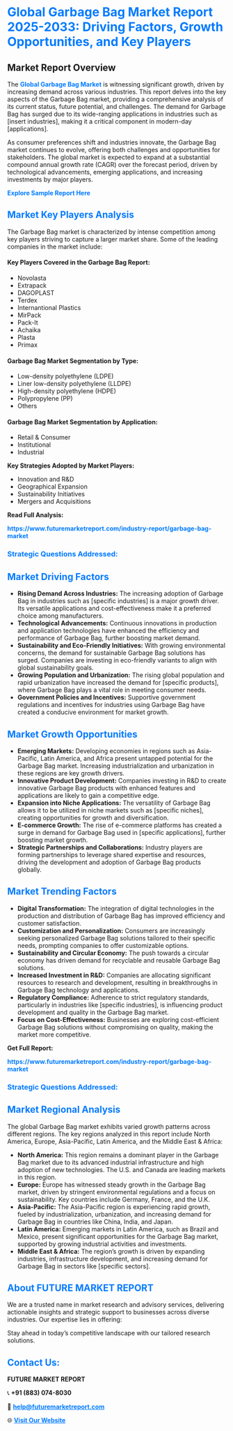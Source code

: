 <h1 style="color: #007BFF;">Global Garbage Bag Market Report 2025-2033: Driving Factors, Growth Opportunities, and Key Players</h1>

<section id="overview">
<h2>Market Report Overview</h2>
<p>The <a href="https://www.futuremarketreport.com/industry-report/garbage-bag-market" style="color: #007BFF; text-decoration: none;"><strong>Global Garbage Bag Market</strong></a> is witnessing significant growth, driven by increasing demand across various industries. This report delves into the key aspects of the Garbage Bag market, providing a comprehensive analysis of its current status, future potential, and challenges. The demand for Garbage Bag has surged due to its wide-ranging applications in industries such as [insert industries], making it a critical component in modern-day [applications].</p>
<p>As consumer preferences shift and industries innovate, the Garbage Bag market continues to evolve, offering both challenges and opportunities for stakeholders. The global market is expected to expand at a substantial compound annual growth rate (CAGR) over the forecast period, driven by technological advancements, emerging applications, and increasing investments by major players.</p>
</section>

<section id="overview">
<p><a href="https://www.futuremarketreport.com/request-sample/reportId=54340" style="color: #007BFF; text-decoration: none;"><strong>Explore Sample Report Here</strong></a></p>
</section>

<section id="key-players">
<h2 style="color: #007BFF;">Market Key Players Analysis</h2>
<p>The Garbage Bag market is characterized by intense competition among key players striving to capture a larger market share. Some of the leading companies in the market include:</p>
<h4>Key Players Covered in the Garbage Bag Report:</h4>
<ul><li>Novolasta</li><li>Extrapack</li><li>DAGOPLAST</li><li>Terdex</li><li>Internantional Plastics</li><li>MirPack</li><li>Pack-It</li><li>Achaika</li><li>Plasta</li><li>Primax</li></ul>
<h4>Garbage Bag Market Segmentation by Type:</h4>
<ul><li>Low-density polyethylene (LDPE)</li><li>Liner low-density polyethylene (LLDPE)</li><li>High-density polyethylene (HDPE)</li><li>Polypropylene (PP)</li><li>Others</li></ul>

<h4>Garbage Bag Market Segmentation by Application:</h4>
<ul><li>Retail &amp; Consumer</li><li>Institutional</li><li>Industrial</li></ul>
<p><strong>Key Strategies Adopted by Market Players:</strong></p>
<ul>
<li>Innovation and R&D</li>
<li>Geographical Expansion</li>
<li>Sustainability Initiatives</li>
<li>Mergers and Acquisitions</li>
</ul>
</section>

<section>
<p><strong>Read Full Analysis: </strong></p><a href="https://www.futuremarketreport.com/industry-report/garbage-bag-market" style="color: #007BFF; text-decoration: none;"><strong>https://www.futuremarketreport.com/industry-report/garbage-bag-market</strong></a>
<h3 style="color: #007BFF;">Strategic Questions Addressed:</h3>
</section>

<section id="driving-factors">
<h2 style="color: #007BFF;">Market Driving Factors</h2>
<ul>
<li><strong>Rising Demand Across Industries:</strong> The increasing adoption of Garbage Bag in industries such as [specific industries] is a major growth driver. Its versatile applications and cost-effectiveness make it a preferred choice among manufacturers.</li>
<li><strong>Technological Advancements:</strong> Continuous innovations in production and application technologies have enhanced the efficiency and performance of Garbage Bag, further boosting market demand.</li>
<li><strong>Sustainability and Eco-Friendly Initiatives:</strong> With growing environmental concerns, the demand for sustainable Garbage Bag solutions has surged. Companies are investing in eco-friendly variants to align with global sustainability goals.</li>
<li><strong>Growing Population and Urbanization:</strong> The rising global population and rapid urbanization have increased the demand for [specific products], where Garbage Bag plays a vital role in meeting consumer needs.</li>
<li><strong>Government Policies and Incentives:</strong> Supportive government regulations and incentives for industries using Garbage Bag have created a conducive environment for market growth.</li>
</ul>
</section>

<section id="growth-opportunities">
<h2 style="color: #007BFF;">Market Growth Opportunities</h2>
<ul>
<li><strong>Emerging Markets:</strong> Developing economies in regions such as Asia-Pacific, Latin America, and Africa present untapped potential for the Garbage Bag market. Increasing industrialization and urbanization in these regions are key growth drivers.</li>
<li><strong>Innovative Product Development:</strong> Companies investing in R&D to create innovative Garbage Bag products with enhanced features and applications are likely to gain a competitive edge.</li>
<li><strong>Expansion into Niche Applications:</strong> The versatility of Garbage Bag allows it to be utilized in niche markets such as [specific niches], creating opportunities for growth and diversification.</li>
<li><strong>E-commerce Growth:</strong> The rise of e-commerce platforms has created a surge in demand for Garbage Bag used in [specific applications], further boosting market growth.</li>
<li><strong>Strategic Partnerships and Collaborations:</strong> Industry players are forming partnerships to leverage shared expertise and resources, driving the development and adoption of Garbage Bag products globally.</li>
</ul>
</section>

<section id="trending-factors">
<h2 style="color: #007BFF;">Market Trending Factors</h2>
<ul>
<li><strong>Digital Transformation:</strong> The integration of digital technologies in the production and distribution of Garbage Bag has improved efficiency and customer satisfaction.</li>
<li><strong>Customization and Personalization:</strong> Consumers are increasingly seeking personalized Garbage Bag solutions tailored to their specific needs, prompting companies to offer customizable options.</li>
<li><strong>Sustainability and Circular Economy:</strong> The push towards a circular economy has driven demand for recyclable and reusable Garbage Bag solutions.</li>
<li><strong>Increased Investment in R&D:</strong> Companies are allocating significant resources to research and development, resulting in breakthroughs in Garbage Bag technology and applications.</li>
<li><strong>Regulatory Compliance:</strong> Adherence to strict regulatory standards, particularly in industries like [specific industries], is influencing product development and quality in the Garbage Bag market.</li>
<li><strong>Focus on Cost-Effectiveness:</strong> Businesses are exploring cost-efficient Garbage Bag solutions without compromising on quality, making the market more competitive.</li>
</ul>
</section>

<section>
<p><strong>Get Full Report: </strong></p><a href="https://www.futuremarketreport.com/industry-report/garbage-bag-market" style="color: #007BFF; text-decoration: none;"><strong>https://www.futuremarketreport.com/industry-report/garbage-bag-market</strong></a>
<h3 style="color: #007BFF;">Strategic Questions Addressed:</h3>
</section>


<section id="regional-analysis">
<h2 style="color: #007BFF;">Market Regional Analysis</h2>
<p>The global Garbage Bag market exhibits varied growth patterns across different regions. The key regions analyzed in this report include North America, Europe, Asia-Pacific, Latin America, and the Middle East & Africa:</p>
<ul>
<li><strong>North America:</strong> This region remains a dominant player in the Garbage Bag market due to its advanced industrial infrastructure and high adoption of new technologies. The U.S. and Canada are leading markets in this region.</li>
<li><strong>Europe:</strong> Europe has witnessed steady growth in the Garbage Bag market, driven by stringent environmental regulations and a focus on sustainability. Key countries include Germany, France, and the U.K.</li>
<li><strong>Asia-Pacific:</strong> The Asia-Pacific region is experiencing rapid growth, fueled by industrialization, urbanization, and increasing demand for Garbage Bag in countries like China, India, and Japan.</li>
<li><strong>Latin America:</strong> Emerging markets in Latin America, such as Brazil and Mexico, present significant opportunities for the Garbage Bag market, supported by growing industrial activities and investments.</li>
<li><strong>Middle East & Africa:</strong> The region’s growth is driven by expanding industries, infrastructure development, and increasing demand for Garbage Bag in sectors like [specific sectors].</li>
</ul>
</section>

<footer>
<h2 style="color: #007BFF;">About FUTURE MARKET REPORT</h2>
<p>We are a trusted name in market research and advisory services, delivering actionable insights and strategic support to businesses across diverse industries. Our expertise lies in offering:</p>

<p>Stay ahead in today’s competitive landscape with our tailored research solutions.</p>

<h2 style="color: #007BFF;">Contact Us:</h2>
<p><strong>FUTURE MARKET REPORT</strong></p>
<p>📞 <strong>+91 (883) 074-8030</strong></p>
<p>📧 <strong><a href="mailto:help@futuremarketreport.com" style="color: #007BFF;">help@futuremarketreport.com</a></strong></p>
<p>🌐 <strong><a href="https://www.futuremarketreport.com/" style="color: #007BFF;">Visit Our Website</a></strong></p>
</footer>